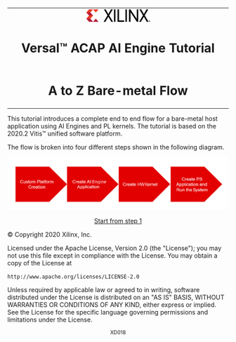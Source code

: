 ﻿<table>
 <tr>
   <td align="center"><img src="https://raw.githubusercontent.com/Xilinx/Image-Collateral/main/xilinx-logo.png" width="30%"/><h1>Versal™ ACAP AI Engine Tutorial</h1>
   </td>
 </tr>
 <tr>
 <td align="center"><h1>A to Z Bare-metal Flow</h1>
  </td>
 </tr>
</table>

This tutorial introduces a complete end to end flow for a bare-metal host application using AI Engines and PL kernels.
The tutorial is based on the 2020.2 Vitis™ unified software platform.

The flow is broken into four different steps shown in the following diagram.

![](images/diagram.png)


<p align="center"><a href="./01-custom_base_platform_creation.md">Start from step 1</a></b></p>


© Copyright 2020 Xilinx, Inc.

Licensed under the Apache License, Version 2.0 (the "License");
you may not use this file except in compliance with the License.
You may obtain a copy of the License at

    http://www.apache.org/licenses/LICENSE-2.0

Unless required by applicable law or agreed to in writing, software
distributed under the License is distributed on an "AS IS" BASIS,
WITHOUT WARRANTIES OR CONDITIONS OF ANY KIND, either express or implied.
See the License for the specific language governing permissions and
limitations under the License.

<p align="center"><sup>XD018</sup></p>
